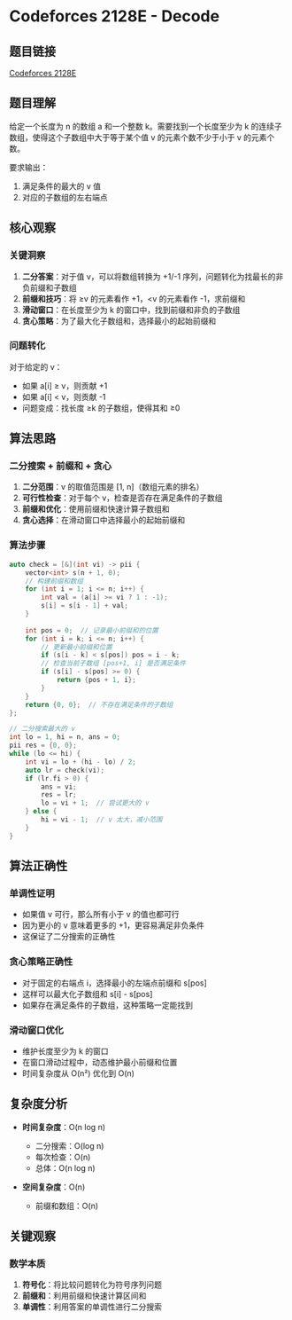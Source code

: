 # Codeforces 2128E - Decode

## 题目链接
[Codeforces 2128E](https://codeforces.com/problemset/problem/2128/E)

## 题目理解

给定一个长度为 n 的数组 a 和一个整数 k。需要找到一个长度至少为 k 的连续子数组，使得这个子数组中大于等于某个值 v 的元素个数不少于小于 v 的元素个数。

要求输出：
1. 满足条件的最大的 v 值
2. 对应的子数组的左右端点

## 核心观察

### 关键洞察
1. **二分答案**：对于值 v，可以将数组转换为 +1/-1 序列，问题转化为找最长的非负前缀和子数组
2. **前缀和技巧**：将 ≥v 的元素看作 +1，<v 的元素看作 -1，求前缀和
3. **滑动窗口**：在长度至少为 k 的窗口中，找到前缀和非负的子数组
4. **贪心策略**：为了最大化子数组和，选择最小的起始前缀和

### 问题转化
对于给定的 v：
- 如果 a[i] ≥ v，则贡献 +1
- 如果 a[i] < v，则贡献 -1
- 问题变成：找长度 ≥k 的子数组，使得其和 ≥0

## 算法思路

### 二分搜索 + 前缀和 + 贪心
1. **二分范围**：v 的取值范围是 [1, n]（数组元素的排名）
2. **可行性检查**：对于每个 v，检查是否存在满足条件的子数组
3. **前缀和优化**：使用前缀和快速计算子数组和
4. **贪心选择**：在滑动窗口中选择最小的起始前缀和

### 算法步骤
```cpp
auto check = [&](int vi) -> pii {
    vector<int> s(n + 1, 0);
    // 构建前缀和数组
    for (int i = 1; i <= n; i++) {
        int val = (a[i] >= vi ? 1 : -1);
        s[i] = s[i - 1] + val;
    }
    
    int pos = 0;  // 记录最小前缀和的位置
    for (int i = k; i <= n; i++) {
        // 更新最小前缀和位置
        if (s[i - k] < s[pos]) pos = i - k;
        // 检查当前子数组 [pos+1, i] 是否满足条件
        if (s[i] - s[pos] >= 0) {
            return {pos + 1, i};
        }
    }
    return {0, 0};  // 不存在满足条件的子数组
};

// 二分搜索最大的 v
int lo = 1, hi = n, ans = 0;
pii res = {0, 0};
while (lo <= hi) {
    int vi = lo + (hi - lo) / 2;
    auto lr = check(vi);
    if (lr.fi > 0) {
        ans = vi;
        res = lr;
        lo = vi + 1;  // 尝试更大的 v
    } else {
        hi = vi - 1;  // v 太大，减小范围
    }
}
```

## 算法正确性

### 单调性证明
- 如果值 v 可行，那么所有小于 v 的值也都可行
- 因为更小的 v 意味着更多的 +1，更容易满足非负条件
- 这保证了二分搜索的正确性

### 贪心策略正确性
- 对于固定的右端点 i，选择最小的左端点前缀和 s[pos]
- 这样可以最大化子数组和 s[i] - s[pos]
- 如果存在满足条件的子数组，这种策略一定能找到

### 滑动窗口优化
- 维护长度至少为 k 的窗口
- 在窗口滑动过程中，动态维护最小前缀和位置
- 时间复杂度从 O(n²) 优化到 O(n)

## 复杂度分析

- **时间复杂度**：O(n log n)
  - 二分搜索：O(log n)
  - 每次检查：O(n)
  - 总体：O(n log n)

- **空间复杂度**：O(n)
  - 前缀和数组：O(n)

## 关键观察

### 数学本质
1. **符号化**：将比较问题转化为符号序列问题
2. **前缀和**：利用前缀和快速计算区间和
3. **单调性**：利用答案的单调性进行二分搜索


